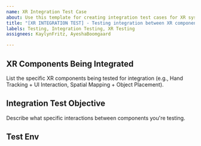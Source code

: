 ```yaml
---
name: XR Integration Test Case
about: Use this template for creating integration test cases for XR systems
title: "[XR INTEGRATION TEST] - Testing integration between XR components"
labels: Testing, Integration Testing, XR Testing
assignees: KaylynFritz, AyeshaBoomgaard

---
```


## XR Components Being Integrated
List the specific XR components being tested for integration (e.g., Hand Tracking + UI Interaction, Spatial Mapping + Object Placement).

## Integration Test Objective
Describe what specific interactions between components you're testing.

## Test Env